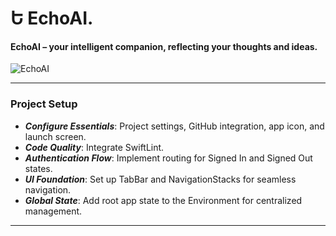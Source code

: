 Ե EchoAI.
=====

#### EchoAI – your intelligent companion, reflecting your thoughts and ideas.

![EchoAI](https://github.com/user-attachments/assets/8b2c99e2-7440-4565-b780-b1206da7ba3b)

-----

### Project Setup

- ***Configure Essentials***: Project settings, GitHub integration, app icon, and launch screen.
- ***Code Quality***: Integrate SwiftLint.
- ***Authentication Flow***: Implement routing for Signed In and Signed Out states.
- ***UI Foundation***: Set up TabBar and NavigationStacks for seamless navigation.
- ***Global State***: Add root app state to the Environment for centralized management.

-----   
 
